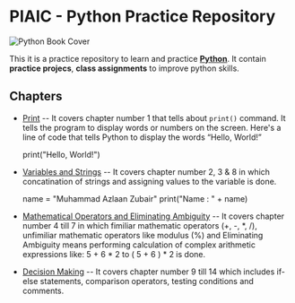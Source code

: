 # PIAIC - Python Practice Repository

![Python Book Cover](https://image.slidesharecdn.com/pdfdownloadasmarterwaytolearnpythonlearnitfaster-180312080525/95/pdf-download-a-smarter-way-to-learn-python-learn-it-faster-remember-it-longer-ebook-read-online-1-638.jpg?cb=1520841954)

This it is a practice repository to learn and practice **[Python](https://www.python.org/downloads/)**. It contain **practice projecs**,  **class assignments** to improve python skills.

## Chapters

 - [Print](https://github.com/azlaan4/PIAIC-Python/blob/master/Chapters/Print.py) -- It covers chapter number 1 that tells about `print()` command. It tells the program to display words or numbers on the screen. Here's a line of code that tells Python to display the words “Hello, World!”

    print("Hello, World!")

 - [Variables and Strings](https://github.com/azlaan4/PIAIC-Python/blob/master/Chapters/Variables%20for%20Strings.py) -- It covers chapter number 2, 3 & 8 in which concatination of strings and assigning values to the variable is done.

    name =  "Muhammad Azlaan Zubair"
    print("Name : " + name)

 - [Mathematical Operators and Eliminating Ambiguity](https://github.com/azlaan4/PIAIC-Python/commit/22c450263ed32e49428ba97f81c74d09e76a12f0) -- It covers chapter number 4 till 7 in which fimiliar mathematic operators (+, -, *, /), unfimiliar mathematic operators like modulus (%) and Eliminating Ambiguity means performing calculation of complex arithmetic expressions like:
    5 + 6 * 2 to ( 5 + 6 ) * 2 
    is done.

 - [Decision Making](https://github.com/azlaan4/PIAIC-Python/blob/master/Chapters/Decision%20Making.py) -- It covers chapter number 9 till 14 which includes if-else statements, comparison operators, testing conditions and comments.
